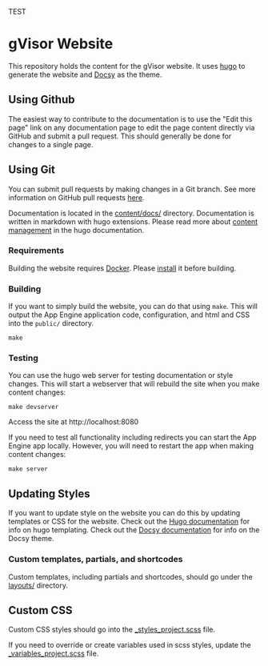 TEST

# gVisor Website

This repository holds the content for the gVisor website. It uses
[hugo](https://gohugo.io/) to generate the website and
[Docsy](https://github.com/google/docsy) as the theme. 

## Using Github

The easiest way to contribute to the documentation is to use the "Edit this
page" link on any documentation page to edit the page content directly via
GitHub and submit a pull request. This should generally be done for changes to 
a single page.

## Using Git

You can submit pull requests by making changes in a Git branch. See more
information on GitHub pull requests
[here](https://help.github.com/en/articles/about-pull-requests).

Documentation is located in the [content/docs/](content/docs/) directory.
Documentation is written in markdown with hugo extensions. Please read more
about [content management](https://gohugo.io/categories/content-management) in
the hugo documentation.

### Requirements

Building the website requires [Docker](https://www.docker.com/). Please
[install](https://docs.docker.com/install/) it before building.

### Building

If you want to simply build the website, you can do that using `make`. This
will output the App Engine application code, configuration, and html and CSS
into the `public/` directory.

```
make
```

### Testing

You can use the hugo web server for testing documentation or style changes.
This will start a webserver that will rebuild the site when you make content
changes:

```
make devserver
```

Access the site at http://localhost:8080

If you need to test all functionality including redirects you can start the App
Engine app locally. However, you will need to restart the app when making
content changes:

```
make server
```

## Updating Styles

If you want to update style on the website you can do this by updating
templates or CSS for the website. Check out the [Hugo
documentation](https://gohugo.io/documentation/) for info on hugo templating.
Check out the [Docsy documentation](https://www.docsy.dev/docs/) for info on
the Docsy theme.

### Custom templates, partials, and shortcodes

Custom templates, including partials and shortcodes, should go under the
[layouts/](layouts) directory.

## Custom CSS

Custom CSS styles should go into the
[_styles_project.scss](assets/scss/_styles_project.scss) file.

If you need to override or create variables used in scss styles, update the
[_variables_project.scss](assets/scss/_variables_project.scss) file.
